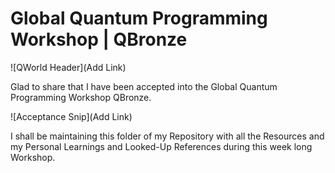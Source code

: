 # Global Quantum Programming Workshop | QBronze 

![QWorld Header](Add Link)

Glad to share that I have been accepted into the Global Quantum Programming Workshop QBronze.

![Acceptance Snip](Add Link)

I shall be maintaining this folder of my Repository with all the Resources and my Personal Learnings and Looked-Up References during this week long Workshop.

